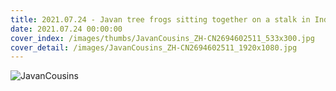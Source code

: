 ```yaml
---
title: 2021.07.24 - Javan tree frogs sitting together on a stalk in Indonesia (© SnapRapid/Offset by Shutterstock)
date: 2021.07.24 00:00:00
cover_index: /images/thumbs/JavanCousins_ZH-CN2694602511_533x300.jpg
cover_detail: /images/JavanCousins_ZH-CN2694602511_1920x1080.jpg
---
```


![JavanCousins](/images/JavanCousins_ZH-CN2694602511_1920x1080.jpg)
